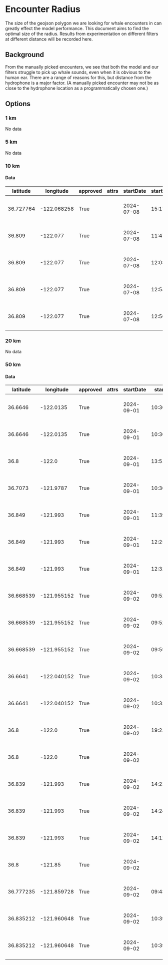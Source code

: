# Encounter Radius
The size of the geojson polygon we are looking for whale encounters in can greatly effect the model performance. 
This document aims to find the optimal size of the radius. 
Results from experimentation on different filters at different distance will be recorded here.

## Background
From the manually picked encounters, we see that both the model and our filters struggle to pick up whale sounds, even when it is obvious to the human ear. 
There are a range of reasons for this, but distance from the hydrophone is a major factor. (A manually picked encounter may not be as close to the hydrophone location as a programmatically chosen one.)

## Options

### 1 km
No data

### 5 km 
No data

### 10 km
#### Data

latitude | longitude | approved | attrs | startDate | startTime | endDate | endTime | timezone | displayImgId | displayThumbUrl | displayImgType | displayImgUrl | id | accuracy | precision | displayImgLicense | maxCount | minCount | orgIds | public | region | species | system:time_start
--- | --- | --- | --- | --- | --- | --- | --- | --- | --- | --- | --- | --- | --- | --- | --- | --- | --- | --- | --- | --- | --- | --- | ---
36.727764 | -122.068258 | True |  | 2024-07-08 | 15:17:52 |  | 15:17:52 | -07:00 | 1110237 | https://au-hw-media-t.happywhale.com/c9fe66f6-f55e-40aa-9c50-c31f3fa735a4.jpg | IMAGE | https://au-hw-media-m.happywhale.com/c9fe66f6-f55e-40aa-9c50-c31f3fa735a4.jpg | 471768 | PRECISE | MOBILE_DEVICE | PUBLIC_DOMAIN | 1 | 1 | [None] | True | "California, United States" | humpback_whale | 1720389600000
36.809 | -122.077 | True |  | 2024-07-08 | 11:47:23 |  | 11:47:23 | America/Los_Angeles | 1119694 | https://au-hw-media-t.happywhale.com/da8d1064-2371-4818-ae67-186e1735c742.jpg | IMAGE | https://au-hw-media-m.happywhale.com/da8d1064-2371-4818-ae67-186e1735c742.jpg | 475956 | PRECISE | MOBILE_DEVICE | PUBLIC_DOMAIN | 1 | 1 | [None] | True | "California, United States" | humpback_whale | 1720389600000
36.809 | -122.077 | True |  | 2024-07-08 | 12:03:43 |  | 12:03:43 | America/Los_Angeles | 1119696 | https://au-hw-media-t.happywhale.com/3f31c73f-bc08-42b4-9add-b871d78b30cc.jpg | IMAGE | https://au-hw-media-m.happywhale.com/3f31c73f-bc08-42b4-9add-b871d78b30cc.jpg | 475957 | PRECISE | MOBILE_DEVICE | PUBLIC_DOMAIN | 1 | 1 | [None] | True | "California, United States" | humpback_whale | 1720389600000
36.809 | -122.077 | True |  | 2024-07-08 | 12:54:28 |  | 12:56:25 | America/Los_Angeles | 1119698 | https://au-hw-media-t.happywhale.com/46dc42ed-98f0-413a-9936-b7fed9c5ff84.jpg | IMAGE | https://au-hw-media-m.happywhale.com/46dc42ed-98f0-413a-9936-b7fed9c5ff84.jpg | 475958 | PRECISE | MOBILE_DEVICE | PUBLIC_DOMAIN | 1 | 1 | [None] | True | "California, United States" | humpback_whale | 1720389600000
36.809 | -122.077 | True |  | 2024-07-08 | 12:56:25 |  | 12:56:25 | America/Los_Angeles | 1119697 | https://au-hw-media-t.happywhale.com/cd2376a9-08cd-4552-a6b2-2d951d5ed20a.jpg | IMAGE | https://au-hw-media-m.happywhale.com/cd2376a9-08cd-4552-a6b2-2d951d5ed20a.jpg | 475959 | PRECISE | MOBILE_DEVICE | PUBLIC_DOMAIN | 1 | 1 | [None] | True | "California, United States" | humpback_whale | 1720389600000


### 20 km

No data

### 50 km

#### Data
latitude | longitude | approved | attrs | startDate | startTime | endDate | endTime | timezone | displayImgId | displayThumbUrl | displayImgType | displayImgUrl | id | accuracy | precision | displayImgLicense | maxCount | minCount | orgIds | public | region | species | system:time_start
--- | --- | --- | --- | --- | --- | --- | --- | --- | --- | --- | --- | --- | --- | --- | --- | --- | --- | --- | --- | --- | --- | --- | ---
36.6646 | -122.0135 | True |  | 2024-09-01 | 10:30:00 |  | 12:00:00 | America/Los_Angeles | 1169955 | https://au-hw-media-t.happywhale.com/0d7f7344-71dc-47d8-81e5-abd5bac9dba9.jpg | IMAGE | https://au-hw-media-m.happywhale.com/0d7f7344-71dc-47d8-81e5-abd5bac9dba9.jpg | 489848 | PRECISE | MANUAL | PUBLIC_DOMAIN | 1 | 1 | [None] | True | "California, United States" | humpback_whale | 1725141600000
36.6646 | -122.0135 | True |  | 2024-09-01 | 10:30:00 |  | 12:00:00 | America/Los_Angeles | 1169956 | https://au-hw-media-t.happywhale.com/2a9e8162-a970-4b87-aca6-bee7c0017ed2.jpg | IMAGE | https://au-hw-media-m.happywhale.com/2a9e8162-a970-4b87-aca6-bee7c0017ed2.jpg | 489847 | PRECISE | MANUAL | PUBLIC_DOMAIN | 1 | 1 | [None] | True | "California, United States" | humpback_whale | 1725141600000
36.8 | -122.0 | True |  | 2024-09-01 | 13:51:25 |  | 13:51:25 | America/Los_Angeles | 1169918 | https://au-hw-media-t.happywhale.com/9db42f6e-8539-43de-aada-fc71ddcbd57e.jpg | IMAGE | https://au-hw-media-m.happywhale.com/9db42f6e-8539-43de-aada-fc71ddcbd57e.jpg | 489724 | GENERAL |  | PUBLIC_DOMAIN | 1 | 1 | [None] | True | "California, United States" | humpback_whale | 1725141600000
36.7073 | -121.9787 | True |  | 2024-09-01 | 10:30:00 |  | 12:00:00 | America/Los_Angeles | 1169954 | https://au-hw-media-t.happywhale.com/9ed7e72a-4462-484c-a7b4-3ff8499ee8d6.jpg | IMAGE | https://au-hw-media-m.happywhale.com/9ed7e72a-4462-484c-a7b4-3ff8499ee8d6.jpg | 489846 | PRECISE | MANUAL | PUBLIC_DOMAIN | 1 | 1 | [None] | True | "California, United States" | humpback_whale | 1725141600000
36.849 | -121.993 | True |  | 2024-09-01 | 11:39:49 |  | 11:39:49 | America/Los_Angeles | 1170092 | https://au-hw-media-t.happywhale.com/e8b1d44d-4b5d-445f-afe6-680658e9cf4c.jpg | IMAGE | https://au-hw-media-m.happywhale.com/e8b1d44d-4b5d-445f-afe6-680658e9cf4c.jpg | 489941 | PRECISE | MOBILE_DEVICE | PUBLIC_DOMAIN | 1 | 1 | [None] | True | "California, United States" | humpback_whale | 1725141600000
36.849 | -121.993 | True |  | 2024-09-01 | 12:25:34 |  | 12:25:34 | America/Los_Angeles | 1170093 | https://au-hw-media-t.happywhale.com/c4ca6192-f3b5-478e-8e36-95a32d6f2f14.jpg | IMAGE | https://au-hw-media-m.happywhale.com/c4ca6192-f3b5-478e-8e36-95a32d6f2f14.jpg | 489942 | PRECISE | MOBILE_DEVICE | PUBLIC_DOMAIN | 1 | 1 | [None] | True | "California, United States" | humpback_whale | 1725141600000
36.849 | -121.993 | True |  | 2024-09-01 | 12:32:48 |  | 12:32:48 | America/Los_Angeles | 1170094 | https://au-hw-media-t.happywhale.com/806679f1-9c91-4402-8539-28088a8fd72b.jpg | IMAGE | https://au-hw-media-m.happywhale.com/806679f1-9c91-4402-8539-28088a8fd72b.jpg | 489943 | PRECISE | MOBILE_DEVICE | PUBLIC_DOMAIN | 1 | 1 | [None] | True | "California, United States" | humpback_whale | 1725141600000
36.668539 | -121.955152 | True |  | 2024-09-02 | 09:52:03 |  | 09:52:12 | -07:00 | 1169914 | https://au-hw-media-t.happywhale.com/ebeba8c9-5934-4247-bc87-b1c2c25705d0.jpg | IMAGE | https://au-hw-media-m.happywhale.com/ebeba8c9-5934-4247-bc87-b1c2c25705d0.jpg | 489716 | PRECISE | MOBILE_DEVICE | PUBLIC_DOMAIN | 1 | 1 | [None] | True | "California, United States" | humpback_whale | 1725228000000
36.668539 | -121.955152 | True |  | 2024-09-02 | 09:52:12 |  | 09:52:12 | -07:00 | 1167530 | https://au-hw-media-t.happywhale.com/a5fd6f1f-14b4-4139-80f5-e1b77e756bb1.jpg | IMAGE | https://au-hw-media-m.happywhale.com/a5fd6f1f-14b4-4139-80f5-e1b77e756bb1.jpg | 489717 | PRECISE | MOBILE_DEVICE | PUBLIC_DOMAIN | 1 | 1 | [None] | True | "California, United States" | humpback_whale | 1725228000000
36.668539 | -121.955152 | True |  | 2024-09-02 | 09:59:40 |  | 09:59:40 | -07:00 | 1167531 | https://au-hw-media-t.happywhale.com/ec170011-b391-4c34-9023-2b9d72871625.jpg | IMAGE | https://au-hw-media-m.happywhale.com/ec170011-b391-4c34-9023-2b9d72871625.jpg | 489718 | PRECISE | MOBILE_DEVICE | PUBLIC_DOMAIN | 1 | 1 | [None] | True | "California, United States" | humpback_whale | 1725228000000
36.6641 | -122.040152 | True |  | 2024-09-02 | 10:35:50 |  | 10:35:54 | -07:00 | 1167552 | https://au-hw-media-t.happywhale.com/2bff4305-b38d-4271-8d12-e763de98ed8f.jpg | IMAGE | https://au-hw-media-m.happywhale.com/2bff4305-b38d-4271-8d12-e763de98ed8f.jpg | 489719 | PRECISE | MOBILE_DEVICE | PUBLIC_DOMAIN | 1 | 1 | [None] | True | "California, United States" | humpback_whale | 1725228000000
36.6641 | -122.040152 | True |  | 2024-09-02 | 10:35:54 |  | 10:35:54 | -07:00 | 1167553 | https://au-hw-media-t.happywhale.com/195de9de-b48f-4cda-a037-fc7c6156c741.jpg | IMAGE | https://au-hw-media-m.happywhale.com/195de9de-b48f-4cda-a037-fc7c6156c741.jpg | 489720 | PRECISE | MOBILE_DEVICE | PUBLIC_DOMAIN | 1 | 1 | [None] | True | "California, United States" | humpback_whale | 1725228000000
36.8 | -122.0 | True |  | 2024-09-02 | 19:23:55.88 |  | 19:23:55.88 | America/Los_Angeles | 1170258 | https://au-hw-media-t.happywhale.com/1ae620f8-fb06-4399-8649-ff1abdfef6e7.jpg | IMAGE | https://au-hw-media-m.happywhale.com/1ae620f8-fb06-4399-8649-ff1abdfef6e7.jpg | 490030 | GENERAL |  | PUBLIC_DOMAIN | 1 | 1 | [None] | True | "California, United States" | humpback_whale | 1725228000000
36.8 | -122.0 | True |  | 2024-09-02 |  |  |  | America/Los_Angeles | 1170152 | https://au-hw-media-t.happywhale.com/fc627e4a-885a-4659-8f0e-ebda7f4fe80c.jpg | IMAGE | https://au-hw-media-m.happywhale.com/fc627e4a-885a-4659-8f0e-ebda7f4fe80c.jpg | 489984 | GENERAL |  | PUBLIC_DOMAIN | 1 | 1 | [None] | True | "California, United States" | humpback_whale | 1725228000000
36.839 | -121.993 | True |  | 2024-09-02 | 14:23:57 |  | 14:28:51 | America/Los_Angeles | 1170130 | https://au-hw-media-t.happywhale.com/70e0b92e-e72a-4ac4-aed9-f70edac3e5e4.jpg | IMAGE | https://au-hw-media-m.happywhale.com/70e0b92e-e72a-4ac4-aed9-f70edac3e5e4.jpg | 489969 | APPROX |  | PUBLIC_DOMAIN | 1 | 1 | [None] | True | "California, United States" | humpback_whale | 1725228000000
36.839 | -121.993 | True |  | 2024-09-02 | 14:24:05 |  | 14:24:05 | America/Los_Angeles | 1170131 | https://au-hw-media-t.happywhale.com/c1b3f5f0-302b-4103-9b4c-eeb37450c96a.jpg | IMAGE | https://au-hw-media-m.happywhale.com/c1b3f5f0-302b-4103-9b4c-eeb37450c96a.jpg | 489970 | APPROX |  | PUBLIC_DOMAIN | 1 | 1 | [None] | True | "California, United States" | humpback_whale | 1725228000000
36.839 | -121.993 | True |  | 2024-09-02 | 14:12:16.5 |  | 14:51:14.28 | America/Los_Angeles | 1170133 | https://au-hw-media-t.happywhale.com/37d2a564-93a3-445f-81db-923f5293c377.jpg | IMAGE | https://au-hw-media-m.happywhale.com/37d2a564-93a3-445f-81db-923f5293c377.jpg | 489971 | APPROX |  | PUBLIC_DOMAIN | 1 | 1 | [None] | True | "California, United States" | humpback_whale | 1725228000000
36.8 | -121.85 | True |  | 2024-09-02 |  |  |  | America/Los_Angeles | 1173136 | https://au-hw-media-t.happywhale.com/3d7cf73a-5ccc-4484-ab35-61e36027e35f.jpg | IMAGE | https://au-hw-media-m.happywhale.com/3d7cf73a-5ccc-4484-ab35-61e36027e35f.jpg | 490517 | GENERAL |  | PUBLIC_DOMAIN | 1 | 1 | [None] | True | "California, United States" | humpback_whale | 1725228000000
36.777235 | -121.859728 | True |  | 2024-09-02 | 09:43:48 |  | 09:43:48 | -07:00 | 1167911 | https://au-hw-media-t.happywhale.com/ef2ea0fd-b9ac-4abc-961b-47d03c74f46c.jpg | IMAGE | https://au-hw-media-m.happywhale.com/ef2ea0fd-b9ac-4abc-961b-47d03c74f46c.jpg | 488922 | PRECISE | CAMERA | PUBLIC_DOMAIN | 1 | 1 | [None] | True | "California, United States" | humpback_whale | 1725228000000
36.835212 | -121.960648 | True |  | 2024-09-02 | 10:39:34 |  | 10:39:43 | -07:00 | 1167913 | https://au-hw-media-t.happywhale.com/7cd35652-0c06-4f8b-b0cf-d540a49a4f20.jpg | IMAGE | https://au-hw-media-m.happywhale.com/7cd35652-0c06-4f8b-b0cf-d540a49a4f20.jpg | 488923 | PRECISE | CAMERA | PUBLIC_DOMAIN | 1 | 1 | [None] | True | "California, United States" | humpback_whale | 1725228000000
36.835212 | -121.960648 | True |  | 2024-09-02 | 10:39:34 |  | 10:39:34 | -07:00 | 1167912 | https://au-hw-media-t.happywhale.com/52dc16d3-1a26-458e-b576-2cba8075487f.jpg | IMAGE | https://au-hw-media-m.happywhale.com/52dc16d3-1a26-458e-b576-2cba8075487f.jpg | 488924 | PRECISE | CAMERA | PUBLIC_DOMAIN | 1 | 1 | [None] | True | "California, United States" | humpback_whale | 1725228000000
